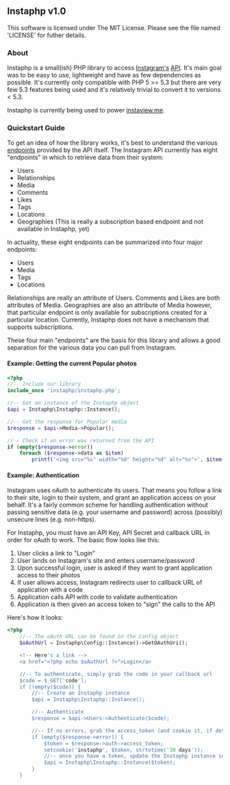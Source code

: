 ## Instaphp v1.0

This software is licensed under The MIT License. Please see the file named 'LICENSE' for futher details.

### About
Instaphp is a small(ish) PHP library to access [Instagram's][0] [API][1]. It's
main goal was to be easy to use, lightweight and have as few dependencies as
possible. It's currently only compatible with PHP 5 >= 5.3 but there are
very few 5.3 features being used and it's relatively trivial to convert it
to versions < 5.3.

Instaphp is currently being used to power [instaview.me](http://instaview.me).

### Quickstart Guide
To get an idea of how the library works, it's best to understand the various
[endpoints][2] provided by the API itself. The Instagram API currently has eight
"endpoints" in which to retrieve data from their system:

*    Users
*    Relationships
*    Media
*    Comments
*    Likes
*    Tags
*    Locations
*    Geographies (This is really a subscription based endpoint and not available in Instaphp, yet)

In actuality, these eight endpoints can be summarized into four major endpoints:

*    Users
*    Media
*    Tags
*    Locations

Relationships are really an attribute of Users. Comments and Likes are both
attributes of Media. Geographies are also an attribute of Media however, that
particular endpoint is only available for subscriptions created for a particular
location. Currently, Instaphp does not have a mechanism that supports subscriptions.

These four main "endpoints" are the basis for this library and allows a good
separation for the various data you can pull from Instagram.

#### Example: Getting the current Popular photos

```php
<?php
//-- Include our library
include_once 'instaphp/instaphp.php';

//-- Get an instance of the Instaphp object
$api = Instaphp\Instaphp::Instance();

//-- Get the response for Popular media
$response = $api->Media->Popular();

//-- Check if an error was returned from the API
if (empty($response->error))
	foreach ($response->data as $item)
		printf('<img src="%s" width="%d" height="%d" alt="%s">', $item->images->thumbnail->url, $item->images->thumbnail->width, $item->images->thumbnail->height, empty($item->caption->text) ? 'Untitled':$item->caption->text);
```

#### Example: Authentication

Instagram uses oAuth to authenticate its users. That means you follow a link to
their site, login to their system, and grant an application access on your behalf.
It's a fairly common scheme for handling authentication without passing sensitive
data (e.g. your username and password) across (possibly) unsecure lines (e.g. non-https).

For Instaphp, you must have an API Key, API Secret and callback URL in order for
oAuth to work. The basic flow looks like this:

1.    User clicks a link to "Login"
2.    User lands on Instagram's site and enters username/password
3.    Upon successful login, user is asked if they want to grant application access to their photos
4.    If user allows access, Instagram redirects user to callback URL of application with a code
5.    Application calls API with code to validate authentication
6.    Application is then given an access token to "sign" the calls to the API

Here's how it looks:

```php
<?php
	//-- The oAuth URL can be found in the Config object
	$oAuthUrl = Instaphp\Config::Instance()->GetOAuthUri();

	<!-- Here's a link -->
	<a href="<?php echo $oAuthUrl ?>">Login</a>

	//-- To authenticate, simply grab the code in your callback url
	$code = $_GET['code'];
	if (!empty($code)) {
		//-- Create an Instaphp instance
		$api = Instaphp\Instaphp::Instance();

		//-- Authenticate
		$response = $api->Users->Authenticate($code);

		//-- If no errors, grab the access_token (and cookie it, if desired)
		if (empty($response->error)) {
			$token = $response->auth->access_token;
			setcookie('instaphp', $token, strtotime('30 days'));
			//-- once you have a token, update the Instaphp instance so it passes the token for future calls
			$api = Instaphp\Instaphp::Instance($token);
		}
	}
```

[0]: http://instagr.am/
[1]: http://instagram.com/developer/
[2]: http://instagram.com/developer/endpoints/
